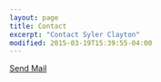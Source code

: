 ```yaml
---
layout: page
title: Contact
excerpt: "Contact Syler Clayton"
modified: 2015-03-19T15:39:55-04:00
---
```

<a href="mailto:root@sylerclayton.com?Subject=Change if not spam." target="_top">Send Mail</a>
